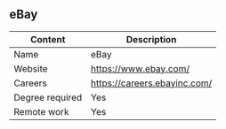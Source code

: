 ## eBay

Content|Description
-|-
Name|eBay
Website|https://www.ebay.com/
Careers|https://careers.ebayinc.com/
Degree required|Yes
Remote work|Yes
